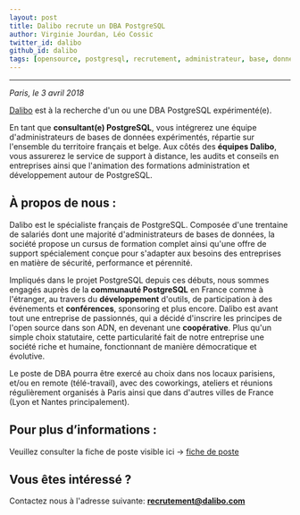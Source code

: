 ```yaml
---
layout: post
title: Dalibo recrute un DBA PostgreSQL
author: Virginie Jourdan, Léo Cossic
twitter_id: dalibo
github_id: dalibo
tags: [opensource, postgresql, recrutement, administrateur, base, données, consultant, 2018, france]
---
```


---
*Paris, le 3 avril 2018*

[Dalibo](https://www.dalibo.com) est à la recherche d'un ou une DBA PostgreSQL expérimenté(e). 

<!--MORE-->

En tant que **consultant(e) PostgreSQL**, vous intégrerez une équipe d'administrateurs de bases de données expérimentés, répartie sur l'ensemble du territoire français et belge. Aux côtés des **équipes Dalibo**, vous assurerez le service de support à distance, les audits et conseils en entreprises ainsi que l'animation des formations administration et développement autour de PostgreSQL.

## À propos de nous :
Dalibo est le spécialiste français de PostgreSQL. Composée d'une trentaine de salariés dont une majorité d'administrateurs de bases de données, la société propose un cursus de formation complet ainsi qu'une offre de support spécialement conçue pour s'adapter aux besoins des entreprises en matière de sécurité, performance et pérennité.

Impliqués dans le projet PostgreSQL depuis ces débuts, nous sommes engagés auprès de la **communauté PostgreSQL** en France comme à l'étranger, au travers du **développement** d'outils, de participation à des événements et **conférences**, sponsoring et plus encore. Dalibo est avant tout une entreprise de passionnés, qui a décidé d'inscrire les principes de l'open source dans son ADN, en devenant une **coopérative**. Plus qu'un simple choix statutaire, cette particularité fait de notre entreprise une société riche et humaine, fonctionnant de manière démocratique et évolutive.

Le poste de DBA pourra être exercé au choix dans nos locaux parisiens, et/ou en remote (télé-travail), avec des coworkings, ateliers et réunions régulièrement organisés à Paris ainsi que dans d'autres villes de France (Lyon et Nantes principalement).



## Pour plus d’informations :
Veuillez consulter la fiche de poste visible ici -> [fiche de poste](https://cloud.dalibo.com/p/fiche-de-poste.pdf)

## Vous êtes intéressé ? 
Contactez nous à l'adresse suivante: **recrutement@dalibo.com**
